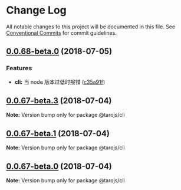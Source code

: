 # Change Log

All notable changes to this project will be documented in this file.
See [Conventional Commits](https://conventionalcommits.org) for commit guidelines.

<a name="0.0.68-beta.0"></a>
## [0.0.68-beta.0](https://github.com/NervJS/taro/compare/v0.0.67...v0.0.68-beta.0) (2018-07-05)


### Features

* **cli:** 当 node 版本过低时报错 ([c35a91f](https://github.com/NervJS/taro/commit/c35a91f))




<a name="0.0.67-beta.3"></a>
## [0.0.67-beta.3](https://github.com/NervJS/taro/compare/v0.0.67-beta.2...v0.0.67-beta.3) (2018-07-04)




**Note:** Version bump only for package @tarojs/cli

<a name="0.0.67-beta.1"></a>
## [0.0.67-beta.1](https://github.com/NervJS/taro/compare/v0.0.67-beta.0...v0.0.67-beta.1) (2018-07-04)




**Note:** Version bump only for package @tarojs/cli

<a name="0.0.67-beta.0"></a>
## [0.0.67-beta.0](https://github.com/NervJS/taro/compare/v0.0.66...v0.0.67-beta.0) (2018-07-04)




**Note:** Version bump only for package @tarojs/cli
